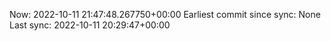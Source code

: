 Now: 2022-10-11 21:47:48.267750+00:00 Earliest commit since sync: None Last sync: 2022-10-11 20:29:47+00:00
